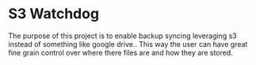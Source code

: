 # S3 Watchdog

The purpose of this project is to enable backup syncing leveraging s3 instead of something like google drive.. This way the user can have great fine grain control over where there files are and how they are stored.
